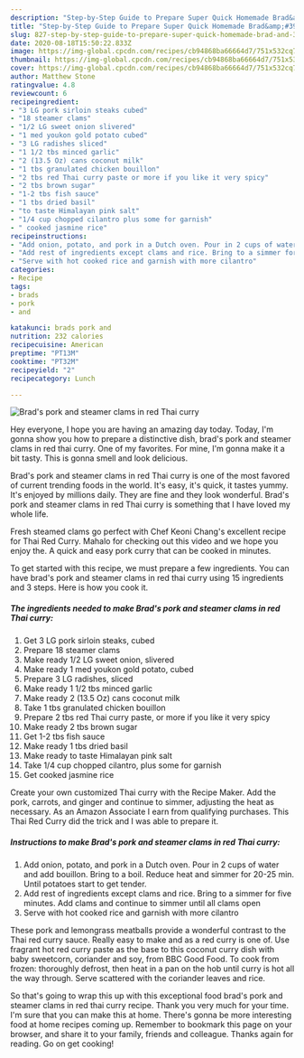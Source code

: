 ```yaml
---
description: "Step-by-Step Guide to Prepare Super Quick Homemade Brad&amp;#39;s pork and steamer clams in red Thai curry"
title: "Step-by-Step Guide to Prepare Super Quick Homemade Brad&amp;#39;s pork and steamer clams in red Thai curry"
slug: 827-step-by-step-guide-to-prepare-super-quick-homemade-brad-and-39-s-pork-and-steamer-clams-in-red-thai-curry
date: 2020-08-18T15:50:22.833Z
image: https://img-global.cpcdn.com/recipes/cb94868ba66664d7/751x532cq70/brads-pork-and-steamer-clams-in-red-thai-curry-recipe-main-photo.jpg
thumbnail: https://img-global.cpcdn.com/recipes/cb94868ba66664d7/751x532cq70/brads-pork-and-steamer-clams-in-red-thai-curry-recipe-main-photo.jpg
cover: https://img-global.cpcdn.com/recipes/cb94868ba66664d7/751x532cq70/brads-pork-and-steamer-clams-in-red-thai-curry-recipe-main-photo.jpg
author: Matthew Stone
ratingvalue: 4.8
reviewcount: 6
recipeingredient:
- "3 LG pork sirloin steaks cubed"
- "18 steamer clams"
- "1/2 LG sweet onion slivered"
- "1 med youkon gold potato cubed"
- "3 LG radishes sliced"
- "1 1/2 tbs minced garlic"
- "2 (13.5 Oz) cans coconut milk"
- "1 tbs granulated chicken bouillon"
- "2 tbs red Thai curry paste or more if you like it very spicy"
- "2 tbs brown sugar"
- "1-2 tbs fish sauce"
- "1 tbs dried basil"
- "to taste Himalayan pink salt"
- "1/4 cup chopped cilantro plus some for garnish"
- " cooked jasmine rice"
recipeinstructions:
- "Add onion, potato, and pork in a Dutch oven. Pour in 2 cups of water and add bouillon. Bring to a boil. Reduce heat and simmer for 20-25 min. Until potatoes start to get tender."
- "Add rest of ingredients except clams and rice. Bring to a simmer for five minutes. Add clams and continue to simmer until all clams open"
- "Serve with hot cooked rice and garnish with more cilantro"
categories:
- Recipe
tags:
- brads
- pork
- and

katakunci: brads pork and 
nutrition: 232 calories
recipecuisine: American
preptime: "PT13M"
cooktime: "PT32M"
recipeyield: "2"
recipecategory: Lunch

---
```



![Brad&#39;s pork and steamer clams in red Thai curry](https://img-global.cpcdn.com/recipes/cb94868ba66664d7/751x532cq70/brads-pork-and-steamer-clams-in-red-thai-curry-recipe-main-photo.jpg)

Hey everyone, I hope you are having an amazing day today. Today, I'm gonna show you how to prepare a distinctive dish, brad&#39;s pork and steamer clams in red thai curry. One of my favorites. For mine, I'm gonna make it a bit tasty. This is gonna smell and look delicious.

Brad&#39;s pork and steamer clams in red Thai curry is one of the most favored of current trending foods in the world. It's easy, it's quick, it tastes yummy. It's enjoyed by millions daily. They are fine and they look wonderful. Brad&#39;s pork and steamer clams in red Thai curry is something that I have loved my whole life.

Fresh steamed clams go perfect with Chef Keoni Chang&#39;s excellent recipe for Thai Red Curry. Mahalo for checking out this video and we hope you enjoy the. A quick and easy pork curry that can be cooked in minutes.


To get started with this recipe, we must prepare a few ingredients. You can have brad&#39;s pork and steamer clams in red thai curry using 15 ingredients and 3 steps. Here is how you cook it.

<!--inarticleads1-->

##### The ingredients needed to make Brad&#39;s pork and steamer clams in red Thai curry:

1. Get 3 LG pork sirloin steaks, cubed
1. Prepare 18 steamer clams
1. Make ready 1/2 LG sweet onion, slivered
1. Make ready 1 med youkon gold potato, cubed
1. Prepare 3 LG radishes, sliced
1. Make ready 1 1/2 tbs minced garlic
1. Make ready 2 (13.5 Oz) cans coconut milk
1. Take 1 tbs granulated chicken bouillon
1. Prepare 2 tbs red Thai curry paste, or more if you like it very spicy
1. Make ready 2 tbs brown sugar
1. Get 1-2 tbs fish sauce
1. Make ready 1 tbs dried basil
1. Make ready to taste Himalayan pink salt
1. Take 1/4 cup chopped cilantro, plus some for garnish
1. Get  cooked jasmine rice


Create your own customized Thai curry with the Recipe Maker. Add the pork, carrots, and ginger and continue to simmer, adjusting the heat as necessary. As an Amazon Associate I earn from qualifying purchases. This Thai Red Curry did the trick and I was able to prepare it. 

<!--inarticleads2-->

##### Instructions to make Brad&#39;s pork and steamer clams in red Thai curry:

1. Add onion, potato, and pork in a Dutch oven. Pour in 2 cups of water and add bouillon. Bring to a boil. Reduce heat and simmer for 20-25 min. Until potatoes start to get tender.
1. Add rest of ingredients except clams and rice. Bring to a simmer for five minutes. Add clams and continue to simmer until all clams open
1. Serve with hot cooked rice and garnish with more cilantro


These pork and lemongrass meatballs provide a wonderful contrast to the Thai red curry sauce. Really easy to make and as a red curry is one of. Use fragrant hot red curry paste as the base to this coconut curry dish with baby sweetcorn, coriander and soy, from BBC Good Food. To cook from frozen: thoroughly defrost, then heat in a pan on the hob until curry is hot all the way through. Serve scattered with the coriander leaves and rice. 

So that's going to wrap this up with this exceptional food brad&#39;s pork and steamer clams in red thai curry recipe. Thank you very much for your time. I'm sure that you can make this at home. There's gonna be more interesting food at home recipes coming up. Remember to bookmark this page on your browser, and share it to your family, friends and colleague. Thanks again for reading. Go on get cooking!
